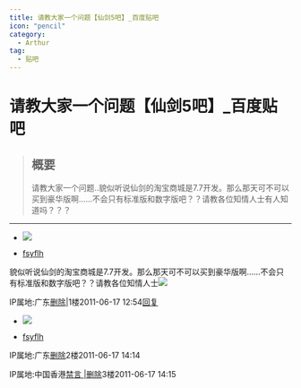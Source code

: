 ```yaml
---
title: 请教大家一个问题【仙剑5吧】_百度贴吧
icon: "pencil"
category:
  - Arthur
tag:
  - 贴吧
---
```

# 请教大家一个问题【仙剑5吧】_百度贴吧

> ## 概要
> 请教大家一个问题..貌似听说仙剑的淘宝商城是7.7开发。那么那天可不可以买到豪华版啊……不会只有标准版和数字版吧？？请教各位知情人士有人知道吗？？？

---
-   [![](https://gss0.bdstatic.com/6LZ1dD3d1sgCo2Kml5_Y_D3/sys/portrait/item/tb.1.b9fc0bd1.TJykhab2yC352vX_pOgzGQ?t=1463110610)](https://tieba.baidu.com/home/main?id=tb.1.b9fc0bd1.TJykhab2yC352vX_pOgzGQ?t=1463110610&fr=pb)
    

-   [fsyflh](https://tieba.baidu.com/home/main?id=tb.1.b9fc0bd1.TJykhab2yC352vX_pOgzGQ?t=1463110610&fr=pb)

貌似听说仙剑的淘宝商城是7.7开发。那么那天可不可以买到豪华版啊……不会只有标准版和数字版吧？？请教各位知情人士![](https://gsp0.baidu.com/5aAHeD3nKhI2p27j8IqW0jdnxx1xbK/tb/editor/images/jd/j_0013.gif)

  
  

IP属地:广东[删除](https://tieba.baidu.com/p/1111845199?pid=12755129430&cid=0#)|1楼2011-06-17 12:54[回复](https://tieba.baidu.com/p/1111845199?pid=12755129430&cid=0#)

-   [![](https://gss0.bdstatic.com/6LZ1dD3d1sgCo2Kml5_Y_D3/sys/portrait/item/tb.1.b9fc0bd1.TJykhab2yC352vX_pOgzGQ?t=1463110610)](https://tieba.baidu.com/home/main?id=tb.1.b9fc0bd1.TJykhab2yC352vX_pOgzGQ?t=1463110610&fr=pb)
    

-   [fsyflh](https://tieba.baidu.com/home/main?id=tb.1.b9fc0bd1.TJykhab2yC352vX_pOgzGQ?t=1463110610&fr=pb)

IP属地:广东[删除](https://tieba.baidu.com/p/1111845199?pid=12755129430&cid=0#)2楼2011-06-17 14:14

IP属地:中国香港[禁言 |](https://tieba.baidu.com/p/1111845199?pid=12755129430&cid=0#)[删除](https://tieba.baidu.com/p/1111845199?pid=12755129430&cid=0#)3楼2011-06-17 14:15

